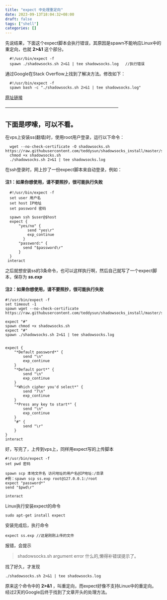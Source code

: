 ```yaml
---
title: "expect 中处理重定向"
date: 2023-09-13T18:04:32+08:00
draft: false
tags: ["shell"]
categories: []
---
```


先说结果，下面这个expect脚本会执行错误，其原因是spawn不能响应Linux中的重定向，也就 **2>&1** 这个部分。

```text
  #!/usr/bin/expect -f
  spawn ./shadowsocks.sh 2>&1 | tee shadowsocks.log   //执行错误
```

通过Google在Stack Overflow上找到了解决方法。修改如下：

```text
  #!/usr/bin/expect -f
  spawn bash -c "./shadowsocks.sh 2>&1 | tee shadowsocks.log"
```

[原址链接](https://stackoverflow.com/questions/41046258/bash-command-redirection-in-expect-script-failing-with-permission-denied-spawn)

——————————————————————————

## 下面是啰嗦，可以不看。

在vps上安装ss(翻墙)时，使用root用户登录，运行以下命令：

```text
  wget --no-check-certificate -O shadowsocks.sh https://raw.githubusercontent.com/teddysun/shadowsocks_install/master/shadowsocks.sh
  chmod +x shadowsocks.sh
  ./shadowsocks.sh 2>&1 | tee shadowsocks.log
```

在ssh登录时，网上抄了一份expect脚本来自动登录，例如：

#### 注1：如果你想使用，请不要照抄，很可能执行失败

```text
  #!/usr/bin/expect -f
  set user 用户名
  set host IP地址
  set password 密码

  spawn ssh $user@$host
  expect {
      "yes/no" {
          send "yes\r"
          exp_continue
        }
      "password:" {
        send "$password\r" 
      }
  }
 interact
```

之后就想安装ss的3条命令，也可以这样执行啊，然后自己就写了一个expect脚本，保存为 ***ss.exp***

#### 注2：如果你想使用，请不要照抄，很可能执行失败

```text
#!/usr/bin/expect -f
set timeout -1
spawn wget --no-check-certificate  https://raw.githubusercontent.com/teddysun/shadowsocks_install/master/shadowsocks.sh

expect "#"
spawn chmod +x shadowsocks.sh
expect "#"
spawn ./shadowsocks.sh 2>&1 | tee shadowsocks.log


expect {
    "*Default password*" {
        send "\n"
        exp_continue
    }
    "*Default port*" {
        send "\n"
        exp_continue
    }
    "*Which cipher you'd select*" {
        send "7\n"
        exp_continue
    }
    "*Press any key to start*" {
        send "\n"
        exp_continue
    }
    "#" {
        send "\r"
    }
}
interact
```

好，写完了，上传到vps上，同样用expect写的上传脚本

```text
#!/usr/bin/expect -f
set pwd 密码

spawn scp 本地文件名 访问地址的用户名@IP地址:/目录
#例：spawn scp ss.exp root@127.0.0.1:/root
expect "password*"
send "$pwd\r"

interact
```

Linux执行安装expect的命令

```text
sudo apt-get install expect
```

安装完成后，执行命令

```text
expect ss.exp //这是刚刚上传的文件
```

报错，会提示

> shadowsocks.sh argument error 什么的,懒得补错误提示了。

找了好久，才发现

```text
./shadowsocks.sh 2>&1 | tee shadowsocks.log
```

原来这个命令中的 **2>&1** ，叫重定向，而expect好像不支持Linux中的重定向。  
经过2天的Google后终于找到了文章开头的处理方法。
